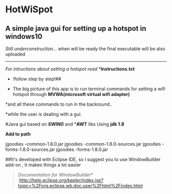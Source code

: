 # HotWiSpot
A simple java gui for setting up a hotspot in windows10
---------------------------------------------------------------------------

*Still underconstruction...*
when will be ready the final executable will be also uploaded

_______________________________________________________________________

*For intructions about setting a hotspot read* ***Instructions.txt**
- !follow step by step!##

- The big picture of this app is to run terminal commands for setting a wifi hotspot through **MVWA(microsoft virtual wifi adapter)**

*and all these commands to run in the backround..

*while the user is dealing with a gui.


#Java gui based on ***SWING*** and ***AWT** libs
Using **jdk 1.8**

**Add to path**
 >
 jgoodies -common-1.8.0.jar
 jgoodies -common-1.8.0-sources.jar
 jgoodies -forms-1.8.0-sources.jar
 jgoodies -forms-1.8.0.jar


##It's developed with Eclipse IDE, so I suggest you to use WindowBuilder add-on , it makes things a lot easier
> *Documentation for WindowBuilder** :http://help.eclipse.org/kepler/index.jsp?topic=%2Forg.eclipse.wb.doc.user%2Fhtml%2Findex.html
